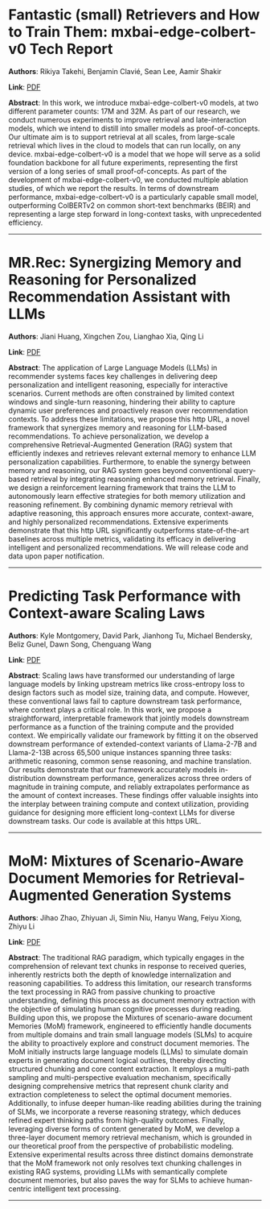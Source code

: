 # Fantastic (small) Retrievers and How to Train Them: mxbai-edge-colbert-v0 Tech Report 

**Authors**: Rikiya Takehi, Benjamin Clavié, Sean Lee, Aamir Shakir  

**Link**: [PDF](https://arxiv.org/pdf/2510.14880)  

**Abstract**: In this work, we introduce mxbai-edge-colbert-v0 models, at two different parameter counts: 17M and 32M. As part of our research, we conduct numerous experiments to improve retrieval and late-interaction models, which we intend to distill into smaller models as proof-of-concepts. Our ultimate aim is to support retrieval at all scales, from large-scale retrieval which lives in the cloud to models that can run locally, on any device. mxbai-edge-colbert-v0 is a model that we hope will serve as a solid foundation backbone for all future experiments, representing the first version of a long series of small proof-of-concepts. As part of the development of mxbai-edge-colbert-v0, we conducted multiple ablation studies, of which we report the results. In terms of downstream performance, mxbai-edge-colbert-v0 is a particularly capable small model, outperforming ColBERTv2 on common short-text benchmarks (BEIR) and representing a large step forward in long-context tasks, with unprecedented efficiency. 

---
# MR.Rec: Synergizing Memory and Reasoning for Personalized Recommendation Assistant with LLMs 

**Authors**: Jiani Huang, Xingchen Zou, Lianghao Xia, Qing Li  

**Link**: [PDF](https://arxiv.org/pdf/2510.14629)  

**Abstract**: The application of Large Language Models (LLMs) in recommender systems faces key challenges in delivering deep personalization and intelligent reasoning, especially for interactive scenarios. Current methods are often constrained by limited context windows and single-turn reasoning, hindering their ability to capture dynamic user preferences and proactively reason over recommendation contexts. To address these limitations, we propose this http URL, a novel framework that synergizes memory and reasoning for LLM-based recommendations. To achieve personalization, we develop a comprehensive Retrieval-Augmented Generation (RAG) system that efficiently indexes and retrieves relevant external memory to enhance LLM personalization capabilities. Furthermore, to enable the synergy between memory and reasoning, our RAG system goes beyond conventional query-based retrieval by integrating reasoning enhanced memory retrieval. Finally, we design a reinforcement learning framework that trains the LLM to autonomously learn effective strategies for both memory utilization and reasoning refinement. By combining dynamic memory retrieval with adaptive reasoning, this approach ensures more accurate, context-aware, and highly personalized recommendations. Extensive experiments demonstrate that this http URL significantly outperforms state-of-the-art baselines across multiple metrics, validating its efficacy in delivering intelligent and personalized recommendations. We will release code and data upon paper notification. 

---
# Predicting Task Performance with Context-aware Scaling Laws 

**Authors**: Kyle Montgomery, David Park, Jianhong Tu, Michael Bendersky, Beliz Gunel, Dawn Song, Chenguang Wang  

**Link**: [PDF](https://arxiv.org/pdf/2510.14919)  

**Abstract**: Scaling laws have transformed our understanding of large language models by linking upstream metrics like cross-entropy loss to design factors such as model size, training data, and compute. However, these conventional laws fail to capture downstream task performance, where context plays a critical role. In this work, we propose a straightforward, interpretable framework that jointly models downstream performance as a function of the training compute and the provided context. We empirically validate our framework by fitting it on the observed downstream performance of extended-context variants of Llama-2-7B and Llama-2-13B across 65,500 unique instances spanning three tasks: arithmetic reasoning, common sense reasoning, and machine translation. Our results demonstrate that our framework accurately models in-distribution downstream performance, generalizes across three orders of magnitude in training compute, and reliably extrapolates performance as the amount of context increases. These findings offer valuable insights into the interplay between training compute and context utilization, providing guidance for designing more efficient long-context LLMs for diverse downstream tasks. Our code is available at this https URL. 

---
# MoM: Mixtures of Scenario-Aware Document Memories for Retrieval-Augmented Generation Systems 

**Authors**: Jihao Zhao, Zhiyuan Ji, Simin Niu, Hanyu Wang, Feiyu Xiong, Zhiyu Li  

**Link**: [PDF](https://arxiv.org/pdf/2510.14252)  

**Abstract**: The traditional RAG paradigm, which typically engages in the comprehension of relevant text chunks in response to received queries, inherently restricts both the depth of knowledge internalization and reasoning capabilities. To address this limitation, our research transforms the text processing in RAG from passive chunking to proactive understanding, defining this process as document memory extraction with the objective of simulating human cognitive processes during reading. Building upon this, we propose the Mixtures of scenario-aware document Memories (MoM) framework, engineered to efficiently handle documents from multiple domains and train small language models (SLMs) to acquire the ability to proactively explore and construct document memories. The MoM initially instructs large language models (LLMs) to simulate domain experts in generating document logical outlines, thereby directing structured chunking and core content extraction. It employs a multi-path sampling and multi-perspective evaluation mechanism, specifically designing comprehensive metrics that represent chunk clarity and extraction completeness to select the optimal document memories. Additionally, to infuse deeper human-like reading abilities during the training of SLMs, we incorporate a reverse reasoning strategy, which deduces refined expert thinking paths from high-quality outcomes. Finally, leveraging diverse forms of content generated by MoM, we develop a three-layer document memory retrieval mechanism, which is grounded in our theoretical proof from the perspective of probabilistic modeling. Extensive experimental results across three distinct domains demonstrate that the MoM framework not only resolves text chunking challenges in existing RAG systems, providing LLMs with semantically complete document memories, but also paves the way for SLMs to achieve human-centric intelligent text processing. 

---
